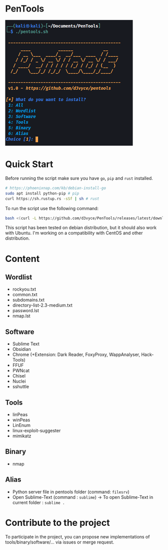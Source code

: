 # PenTools

![terminal](https://github.com/d3vyce/PenTools/blob/main/images/terminal.png)

# Quick Start

Before running the script make sure you have `go`, `pip` and `rust` installed.
```bash
# https://phoenixnap.com/kb/debian-install-go
sudo apt install python-pip # pip
curl https://sh.rustup.rs -sSf | sh # rust
```
To run the script use the following command:
```Bash
bash <(curl -L https://github.com/d3vyce/PenTools/releases/latest/download/pentools.sh)
```
This script has been tested on debian distribution, but it should also work with Ubuntu.
I'm working on a compatibility with CentOS and other distribution.

# Content
## Wordlist
- rockyou.txt
- common.txt
- subdomains.txt
- directory-list-2.3-medium.txt
- password.lst
- nmap.lst

## Software
- Sublime Text
- Obsidian
- Chrome (+Extension: Dark Reader, FoxyProxy, WappAnalyser, Hack-Tools)
- FFUF
- PWNcat
- Chisel
- Nuclei
- sshuttle

## Tools
- linPeas
- winPeas
- LinEnum
- linux-exploit-suggester
- mimikatz

## Binary
- nmap

## Alias
- Python server file in pentools folder (command: `filesrv`)
- Open Sublime-Text (command : `sublime`) -> To open Sublime-Text in current folder : `sublime .`

# Contribute to the project
To participate in the project, you can propose new implementations of tools/binary/software/... via issues or merge request.
